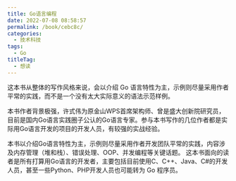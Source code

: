 ```yaml
---
title: Go语言编程
date: 2022-07-08 08:58:57
permalink: /book/cebc8c/
categories:
  - 技术科技
tags:
  - Go
titleTag: 
  - 想读
---
```


这本书从整体的写作风格来说，会以介绍 Go 语言特性为主，示例则尽量采用作者平常的实践，而不是一个没有太大实际意义的语法示范样例。

本书作者背景极强，许式伟为原金山WPS首席架构师、曾是盛大创新院研究员，目前是国内Go语言实践圈子公认的Go语言专家。参与本书写作的几位作者都是实际用Go语言开发的项目的开发人员，有较强的实战经验。

本书以介绍Go语言特性为主，示例则尽量采用作者开发团队平常的实践，内容涉及内存管理（堆和栈）、错误处理、OOP、并发编程等关键话题。 这本书面向的读者是所有打算用Go语言的开发者，主要包括目前使用C、C++、Java、C#的开发人员，甚至一些Python、PHP开发人员也可能转为 Go 程序员。

<!-- more -->

<BookShelf
album="https://cdn.staticaly.com/gh/jonsam-ng/image-hosting@master/oxygen-space/image.2fald5crpfy8.webp"
:pages="245"
link="https://www.aliyundrive.com/s/UahmfgJfxZo"
douban="https://book.douban.com/subject/11577300/"
author="许式伟"
publisher="人民邮电出版社"
intro="本书以介绍Go语言特性为主，示例则尽量采用作者开发团队平常的实践，内容涉及内存管理（堆和栈）、错误处理、OOP、并发编程等关键话题。"
lang="中文"
/>
